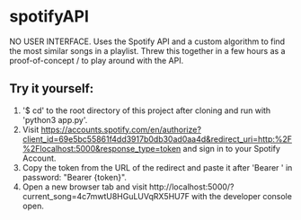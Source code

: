 # spotifyAPI
NO USER INTERFACE. Uses the Spotify API and a custom algorithm to find the most similar songs in a playlist. Threw this together in a few hours as a proof-of-concept / to play around with the API.

## Try it yourself:
1. '$ cd' to the root directory of this project after cloning and run with 'python3 app.py'. 
2. Visit https://accounts.spotify.com/en/authorize?client_id=69e5bc55861f4dd3917b0db30ad0aa4d&redirect_uri=http:%2F%2Flocalhost:5000&response_type=token and sign in to your Spotify Account.
3. Copy the token from the URL of the redirect and paste it after 'Bearer ' in password: "Bearer {token}".
4. Open a new browser tab and visit http://localhost:5000/?current_song=4c7mwtU8HGuLUVqRX5HU7F with the developer console open.
